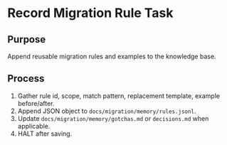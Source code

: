 # Record Migration Rule Task

## Purpose

Append reusable migration rules and examples to the knowledge base.

## Process

1. Gather rule id, scope, match pattern, replacement template, example before/after.
2. Append JSON object to `docs/migration/memory/rules.jsonl`.
3. Update `docs/migration/memory/gotchas.md` or `decisions.md` when applicable.
4. HALT after saving.
